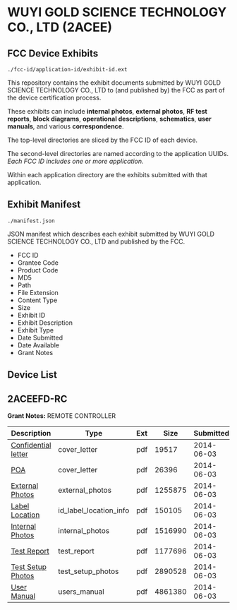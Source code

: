 # WUYI GOLD SCIENCE TECHNOLOGY CO., LTD (2ACEE)
## FCC Device Exhibits

```
./fcc-id/application-id/exhibit-id.ext
```

This repository contains the exhibit documents submitted by WUYI GOLD SCIENCE TECHNOLOGY CO., LTD to (and published by) the FCC as part of the device certification process.

These exhibits can include **internal photos**, **external photos**, **RF test reports**, **block diagrams**, **operational descriptions**, **schematics**, **user manuals**, and various **correspondence**.

The top-level directories are sliced by the FCC ID of each device.

The second-level directories are named according to the application UUIDs. *Each FCC ID includes one or more application.*

Within each application directory are the exhibits submitted with that application. 

## Exhibit Manifest

```
./manifest.json
```

JSON manifest which describes each exhibit submitted by WUYI GOLD SCIENCE TECHNOLOGY CO., LTD and published by the FCC.

- FCC ID
- Grantee Code
- Product Code
- MD5
- Path
- File Extension
- Content Type
- Size
- Exhibit ID
- Exhibit Description
- Exhibit Type
- Date Submitted
- Date Available
- Grant Notes

## Device List
## 2ACEEFD-RC
**Grant Notes:** REMOTE CONTROLLER

| Description | Type | Ext | Size | Submitted | Available |
| ----------- | ---- | --- | ---- | --------- | --------- |
| [Confidential letter](2ACEEFD-RC/c1ba8ba5901037b93248592debb02dfe/2284435.pdf) | cover_letter | pdf | 19517 | 2014-06-03 | 2014-06-03 |
| [POA](2ACEEFD-RC/c1ba8ba5901037b93248592debb02dfe/2284436.pdf) | cover_letter | pdf | 26396 | 2014-06-03 | 2014-06-03 |
| [External Photos](2ACEEFD-RC/c1ba8ba5901037b93248592debb02dfe/2284431.pdf) | external_photos | pdf | 1255875 | 2014-06-03 | 2014-06-03 |
| [Label Location](2ACEEFD-RC/c1ba8ba5901037b93248592debb02dfe/2284434.pdf) | id_label_location_info | pdf | 150105 | 2014-06-03 | 2014-06-03 |
| [Internal Photos](2ACEEFD-RC/c1ba8ba5901037b93248592debb02dfe/2284432.pdf) | internal_photos | pdf | 1516990 | 2014-06-03 | 2014-06-03 |
| [Test Report](2ACEEFD-RC/c1ba8ba5901037b93248592debb02dfe/2284437.pdf) | test_report | pdf | 1177696 | 2014-06-03 | 2014-06-03 |
| [Test Setup Photos](2ACEEFD-RC/c1ba8ba5901037b93248592debb02dfe/2284433.pdf) | test_setup_photos | pdf | 2890528 | 2014-06-03 | 2014-06-03 |
| [User Manual](2ACEEFD-RC/c1ba8ba5901037b93248592debb02dfe/2284438.pdf) | users_manual | pdf | 4861380 | 2014-06-03 | 2014-06-03 |

